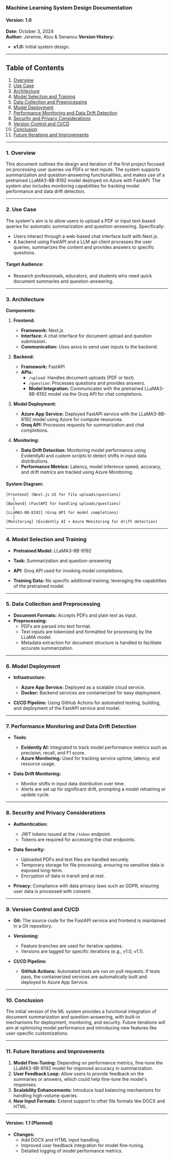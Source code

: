 ### Machine Learning System Design Documentation

#### Version: 1.0
**Date:** October 3, 2024  
**Author:** Jeremie,  Atou & Senanou
**Version History:**  
- **v1.0:** Initial system design.

---

## Table of Contents

1. [Overview](#overview)
2. [Use Case](#use-case)
3. [Architecture](#architecture)
4. [Model Selection and Training](#model-selection-and-training)
5. [Data Collection and Preprocessing](#data-collection-and-preprocessing)
6. [Model Deployment](#model-deployment)
7. [Performance Monitoring and Data Drift Detection](#performance-monitoring-and-data-drift-detection)
8. [Security and Privacy Considerations](#security-and-privacy-considerations)
9. [Version Control and CI/CD](#version-control-and-cicd)
10. [Conclusion](#conclusion)
11. [Future Iterations and Improvements](#future-iterations-and-improvements)

---

### 1. Overview <a name="overview"></a>

This document outlines the design and iteration of the first project focused on processing user queries via PDFs or text inputs. The system supports summarization and question-answering functionalities, and makes use of a pretrained LLaMA3-8B-8192 model deployed on Azure with FastAPI. The system also includes monitoring capabilities for tracking model performance and data drift detection.

---

### 2. Use Case <a name="use-case"></a>

The system's aim  is to allow users to upload a PDF or input text-based queries for automatic summarization and question-answering. Specifically:
- Users interact through a web-based chat interface built with Next.js.
- A backend using FastAPI and a LLM api client processes the user queries, summarizes the content and provides answers to specific questions.

#### Target Audience:
- Research professionals, educators, and students who need quick document summaries and question-answering.
  
---

### 3. Architecture <a name="architecture"></a>

**Components:**
1. **Frontend:**
   - **Framework:** Next.js
   - **Interface:** A chat interface for document upload and question submission.
   - **Communication:** Uses axios to send user inputs to the backend.

2. **Backend:**
   - **Framework:** FastAPI
   - **APIs:**
     - `/upload`: Handles document uploads (PDF or text).
     - `/question`: Processes questions and provides answers.
     - **Model Integration:** Communicates with the pretrained LLaMA3-8B-8192 model via the Groq API for chat completions.

3. **Model Deployment:**
   - **Azure App Service:** Deployed FastAPI service with the LLaMA3-8B-8192 model using Azure for compute resources.
   - **Groq API:** Processes requests for summarization and chat completions.

4. **Monitoring:**
   - **Data Drift Detection:** Monitoring model performance using EvidentlyAI and custom scripts to detect shifts in input data distributions.
   - **Performance Metrics:** Latency, model inference speed, accuracy, and drift metrics are tracked using Azure Monitoring.

#### System Diagram:

```plaintext
[Frontend] (Next.js UI for file uploads/questions) 
   |
[Backend] (FastAPI for handling uploads/questions)
   |
[LLaMA3-8B-8192] (Groq API for model completions) 
   |
[Monitoring] (Evidently AI + Azure Monitoring for drift detection)
```

---

### 4. Model Selection and Training <a name="model-selection-and-training"></a>

- **Pretrained Model:** LLaMA3-8B-8192
- **Task:** Summarization and question-answering
- **API:** Groq API used for invoking model completions.
  
- **Training Data:** No specific additional training; leveraging the capabilities of the pretrained model.

---

### 5. Data Collection and Preprocessing <a name="data-collection-and-preprocessing"></a>

- **Document Formats:** Accepts PDFs and plain text as input.
- **Preprocessing:**
  - PDFs are parsed into text format.
  - Text inputs are tokenized and formatted for processing by the LLaMA model.
  - Metadata extraction for document structure is handled to facilitate accurate summarization.

---

### 6. Model Deployment <a name="model-deployment"></a>

- **Infrastructure:**
  - **Azure App Service:** Deployed as a scalable cloud service.
  - **Docker:** Backend services are containerized for easy deployment.
  
- **CI/CD Pipeline:** Using GitHub Actions for automated testing, building, and deployment of the FastAPI service and model.

---

### 7. Performance Monitoring and Data Drift Detection <a name="performance-monitoring-and-data-drift-detection"></a>

- **Tools:** 
  - **Evidently AI:** Integrated to track model performance metrics such as precision, recall, and F1 score.
  - **Azure Monitoring:** Used for tracking service uptime, latency, and resource usage.

- **Data Drift Monitoring:** 
  - Monitor shifts in input data distribution over time.
  - Alerts are set up for significant drift, prompting a model retraining or update cycle.

---

### 8. Security and Privacy Considerations <a name="security-and-privacy-considerations"></a>

- **Authentication:**
  - JWT tokens issued at the `/token` endpoint.
  - Tokens are required for accessing the chat endpoints.
  
- **Data Security:**
  - Uploaded PDFs and text files are handled securely.
  - Temporary storage for file processing, ensuring no sensitive data is exposed long-term.
  - Encryption of data in transit and at rest.

- **Privacy:** Compliance with data privacy laws such as GDPR, ensuring user data is processed with consent.

---

### 9. Version Control and CI/CD <a name="version-control-and-cicd"></a>

- **Git:** The source code for the FastAPI service and frontend is maintained in a Git repository.
- **Versioning:** 
  - Feature branches are used for iterative updates.
  - Versions are tagged for specific iterations (e.g., v1.0, v1.1).
  
- **CI/CD Pipeline:**  
  - **GitHub Actions:** Automated tests are run on pull requests. If tests pass, the containerized services are automatically built and deployed to Azure App Service.

---

### 10. Conclusion <a name="conclusion"></a>

The initial version of the ML system provides a functional integration of document summarization and question-answering, with built-in mechanisms for deployment, monitoring, and security. Future iterations will aim at optimizing model performance and introducing new features like user-specific customizations.

---

### 11. Future Iterations and Improvements <a name="future-iterations-and-improvements"></a>

1. **Model Fine-Tuning:** Depending on performance metrics, fine-tune the LLaMA3-8B-8192 model for improved accuracy in summarization.
2. **User Feedback Loop:** Allow users to provide feedback on the summaries or answers, which could help fine-tune the model's responses.
3. **Scalability Enhancements:** Introduce load balancing mechanisms for handling high-volume queries.
4. **New Input Formats:** Extend support to other file formats like DOCX and HTML.

---

#### Version: 1.1 (Planned)
- **Changes:**
  - Add DOCX and HTML input handling.
  - Improved user feedback integration for model fine-tuning.
  - Detailed logging of model performance metrics.

